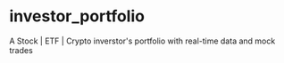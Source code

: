 # investor_portfolio
A Stock | ETF | Crypto inverstor's portfolio with real-time data and mock trades
